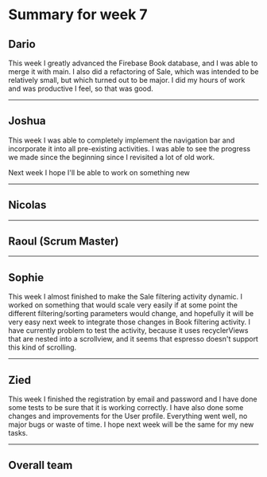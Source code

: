 # Summary for week 7

## Dario  
This week I greatly advanced the Firebase Book database, and I was able to merge it with main. I also did a refactoring of Sale, which was intended to be relatively small, but which turned out to be major. I did my hours of work and was productive I feel, so that was good.

---
## Joshua

This week I was able to completely implement the navigation bar and incorporate it into all pre-existing activities. I was able to see the progress we made since the beginning since I revisited a lot of old work.

Next week I hope I'll be able to work on something new

---

## Nicolas



---



## Raoul (Scrum Master)



---


## Sophie

This week I almost finished to make the Sale filtering activity dynamic. I worked on something that would scale very easily if at some point the different filtering/sorting parameters would change, and hopefully it will be very easy next week to integrate those changes in Book filtering activity.
I have currently problem to test the activity, because it uses recyclerViews that are nested into a scrollview, and it seems that espresso doesn't support this kind of scrolling. 

---

## Zied

This week I finished the registration by email and password and I have done some tests to be sure that it is working correctly. I have also done some changes and improvements for the User profile. Everything went well, no major bugs or waste of time. I hope next week will be the same for my new tasks.



---

## Overall team
